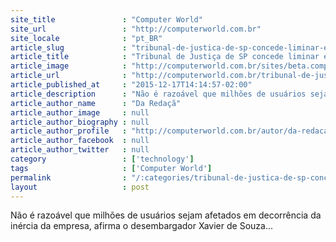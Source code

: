 ```yaml
---
site_title               : "Computer World"
site_url                 : "http://computerworld.com.br"
site_locale              : "pt_BR"
article_slug             : "tribunal-de-justica-de-sp-concede-liminar-e-libera-o-whatsapp"
article_title            : "Tribunal de Justiça de SP concede liminar e libera o WhatsApp"
article_image            : "http://computerworld.com.br/sites/beta.computerworld.com.br/files/news_articles/whatsapp.jpg"
article_url              : "http://computerworld.com.br/tribunal-de-justica-de-sp-concede-liminar-e-libera-o-whatsapp"
article_published_at     : "2015-12-17T14:14:57-02:00"
article_description      : "Não é razoável que milhões de usuários sejam afetados em decorrência da inércia da empresa, afirma o desembargador Xavier de Souza..."
article_author_name      : "Da Redaçã"
article_author_image     : null
article_author_biography : null
article_author_profile   : "http://computerworld.com.br/autor/da-redacao"
article_author_facebook  : null
article_author_twitter   : null
category                 : ['technology']
tags                     : ['Computer World']
permalink                : "/:categories/tribunal-de-justica-de-sp-concede-liminar-e-libera-o-whatsapp/"
layout                   : post
---
```


Não é razoável que milhões de usuários sejam afetados em decorrência da inércia da empresa, afirma o desembargador Xavier de Souza...
